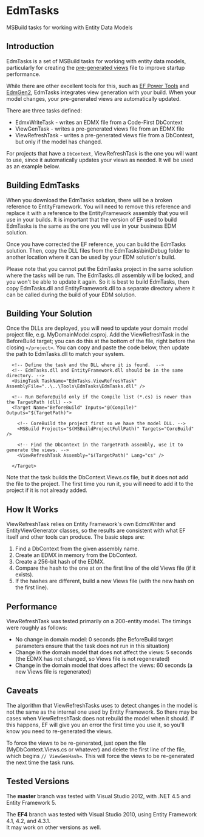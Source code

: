 EdmTasks
========
MSBuild tasks for working with Entity Data Models

Introduction
------------
EdmTasks is a set of MSBuild tasks for working with entity data models, 
particularly for creating the [pre-generated views][pgv] file to 
improve startup performance.

While there are other excellent tools for this, such as [EF Power Tools][efp]
and [EdmGen2][eg2], EdmTasks integrates view generation with your build. 
When your model changes, your pre-generated views are automatically updated.

[pgv]: http://msdn.microsoft.com/en-us/library/bb896240.aspx
[efp]: http://blogs.msdn.com/b/adonet/archive/2012/04/09/ef-power-tools-beta-2-available.aspx
[eg2]: http://archive.msdn.microsoft.com/EdmGen2

There are three tasks defined:
- EdmxWriteTask - writes an EDMX file from a Code-First DbContext
- ViewGenTask - writes a pre-generated views file from an EDMX file
- ViewRefreshTask - writes a pre-generated views file from a DbContext, but only if the model has changed.

For projects that have a `DbContext`, ViewRefreshTask is the one you will want to use,
since it automatically updates your views as needed.  It will be used as an example below.

Building EdmTasks
-----------------
When you download the EdmTasks solution, there will be a broken reference to EntityFramework.
You will need to remove this reference and replace it with a reference to the EntityFramework
assembly that you will use in your builds.  It is important that the version of EF used to
build EdmTasks is the same as the one you will use in your business EDM solution.

Once you have corrected the EF reference, you can build the EdmTasks solution.  Then,
copy the DLL files from the EdmTasks\bin\Debug folder to another location where it 
can be used by your EDM solution's build.

Please note that you cannot put the EdmTasks project in the same solution where the tasks
will be run.  The EdmTasks.dll assembly will be locked, and you won't be able to update it
again.  So it is best to build EdmTasks, then copy EdmTasks.dll and EntityFramework.dll 
to a separate directory where it can be called during the build of your EDM solution.

Building Your Solution
----------------------
Once the DLLs are deployed, you will need to update your domain model project file, 
e.g. MyDomainModel.csproj.  Add the ViewRefreshTask in the BeforeBuild target; you can 
do this at the bottom of the file, right before the closing `</project>`.  You can
copy and paste the code below, then update the path to EdmTasks.dll to match your system.

	  <!-- Define the task and the DLL where it is found.  -->
	  <!-- EdmTasks.dll and EntityFramework.dll should be in the same directory. -->
	  <UsingTask TaskName="EdmTasks.ViewRefreshTask" AssemblyFile="..\..\Tools\EdmTasks\EdmTasks.dll" />

	  <!-- Run BeforeBuild only if the Compile list (*.cs) is newer than the TargetPath (dll) -->
	  <Target Name="BeforeBuild" Inputs="@(Compile)" Outputs="$(TargetPath)">

	    <!-- CoreBuild the project first so we have the model DLL. -->
	    <MSBuild Projects="$(MSBuildProjectFullPath)" Targets="CoreBuild" />

	    <!-- Find the DbContext in the TargetPath assembly, use it to generate the views. -->
	    <ViewRefreshTask Assembly="$(TargetPath)" Lang="cs" />

	  </Target>

Note that the task builds the DbContext.Views.cs file, but it does not add the file to the project.
The first time you run it, you will need to add it to the project if it is not already added.

How It Works
------------
ViewRefreshTask relies on Entity Framework's own EdmxWriter and EntityViewGenerator classes, so the
results are consistent with what EF itself and other tools can produce.  The basic steps are:

1. Find a DbContext from the given assembly name.
2. Create an EDMX in memory from the DbContext.
3. Create a 256-bit hash of the EDMX.
4. Compare the hash to the one at on the first line of the old Views file (if it exists).
5. If the hashes are different, build a new Views file (with the new hash on the first line).

Performance
-----------
ViewRefreshTask was tested primarily on a 200-entity model.  The timings were roughly as follows:
- No change in domain model: 0 seconds (the BeforeBuild target parameters ensure that the task does not run in this situation)
- Change in the domain model that does not affect the views: 5 seconds (the EDMX has not changed, so Views file is not regenerated)
- Change in the domain model that does affect the views: 60 seconds (a new Views file is regenerated)

Caveats
-------
The algorithm that ViewRefreshTasks uses to detect changes in the model is not the same as the 
internal one used by Entity Framework.  So there may be cases when ViewRefreshTask does not rebuild 
the model when it should.  If this happens, EF will give you an error the first time you use it,
so you'll know you need to re-generated the views.

To force the views to be re-generated, just open the file (MyDbContext.Views.cs or whatever) and delete
the first line of the file, which begins `// ViewGenHash=`.  This will force the views to be re-generated the
next time the task runs.

Tested Versions
------------------
The **master** branch was tested with Visual Studio 2012, with .NET 4.5 and Entity Framework 5.

The **EF4** branch was tested with Visual Studio 2010, using Entity Framework 4.1, 4.2, and 4.3.1.  
It may work on other versions as well.

